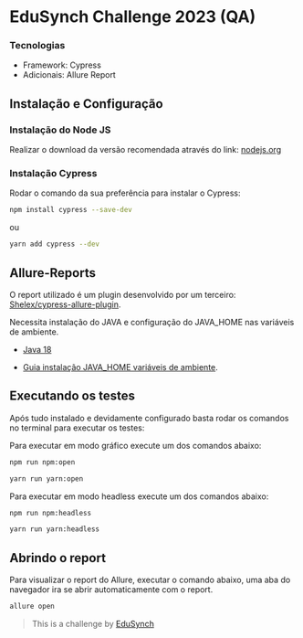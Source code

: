 # EduSynch Challenge 2023 (QA) 

### Tecnologias

- Framework: Cypress
- Adicionais: Allure Report

## Instalação e Configuração 

### Instalação do Node JS

Realizar o download da versão recomendada através do link: [nodejs.org](<https://nodejs.org/en/>) 

### Instalação Cypress

Rodar o comando da sua preferência para instalar o Cypress:

```Bash
npm install cypress --save-dev
```
ou
```Bash
yarn add cypress --dev
```

## Allure-Reports

O report utilizado é um plugin desenvolvido por um terceiro: [Shelex/cypress-allure-plugin](<https://github.com/Shelex/cypress-allure-plugin>).

Necessita instalação do JAVA e configuração do JAVA_HOME nas variáveis de ambiente.

- [Java 18](<https://www.oracle.com/java/technologies/javase/jdk18-archive-downloads.html>)

- [Guia instalação JAVA_HOME variáveis de ambiente](<https://confluence.atlassian.com/confbr1/configurando-a-variavel-java_home-no-windows-933709538.html>).


## Executando os testes

Após tudo instalado e devidamente configurado basta rodar os comandos no terminal para executar os testes:

Para executar em modo gráfico execute um dos comandos abaixo:

```Bash
npm run npm:open
```
```Bash
yarn run yarn:open
```

Para executar em modo headless execute um dos comandos abaixo:

```Bash
npm run npm:headless
```
```Bash
yarn run yarn:headless
```

## Abrindo o report

Para visualizar o report do Allure, executar o comando abaixo, uma aba do navegador ira se abrir automaticamente com o report.

```Bash
allure open
```

>This is a challenge by [EduSynch](<https://edusynch.com/>)
